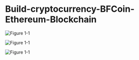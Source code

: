 # Build-cryptocurrency-BFCoin-Ethereum-Blockchain
![Figure 1-1](https://github.com/OuedraogoAbdoul/Ethereum-Blockchain/blob/master/CreateSmartContract.PNG "Figure 1-1")


![Figure 1-1](https://github.com/OuedraogoAbdoul/Ethereum-Blockchain/blob/master/TransferCoinbetweenWallets.PNG "Figure 1-1")


![Figure 1-1](https://github.com/OuedraogoAbdoul/Ethereum-Blockchain/blob/master/BFCoin%20Mining.PNG "Figure 1-1")
